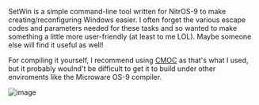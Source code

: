 SetWin is a simple command-line tool written for NitrOS-9 to make creating/reconfiguring Windows easier. I often forget the various escape codes and parameters needed for these tasks and so wanted to make something a little more user-friendly (at least to me LOL). Maybe someone else will find it useful as well!

For compiling it yourself, I recommend using [CMOC](http://perso.b2b2c.ca/~sarrazip/dev/cmoc.html) as that's what I used, but it probably woulnd't be difficult to get it to build under other enviroments like the Microware OS-9 compiler.

![image](https://github.com/user-attachments/assets/5a45d246-f884-4433-9772-c33e57a8703f)
